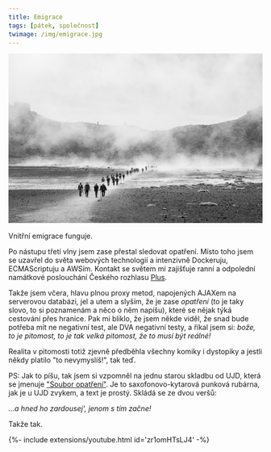 ```yaml
---
title: Emigrace
tags: [pátek, společnost]
twimage: /img/emigrace.jpg
---
```


![cover](/img/emigrace.jpg)

Vnitřní emigrace funguje.

Po nástupu třetí vlny jsem zase přestal sledovat opatření. Místo toho jsem se uzavřel do světa webových technologií a intenzivně Dockeruju, ECMAScriptuju a AWSím. Kontakt se světem mi zajišťuje ranní a odpolední namátkové poslouchání Českého rozhlasu [Plus](https://den1.cz/2021/02/04/plus.html).

Takže jsem včera, hlavu plnou proxy metod, napojených AJAXem na serverovou databázi, jel a utem a slyším, že je zase _opatření_ (to je taky slovo, to si poznamenám a něco o něm napíšu), které se nějak týká cestování přes hranice. Pak mi bliklo, že jsem někde viděl, že snad bude potřeba mít ne negativní test, ale DVA negativní testy, a říkal jsem si: _bože, to je pitomost, to je tak velká pitomost, že to musí být reálné!_

Realita v pitomosti totiž zjevně předběhla všechny komiky i dystopiky a jestli někdy platilo "to nevymyslíš!", tak teď.

PS: Jak to píšu, tak jsem si vzpomněl na jednu starou skladbu od UJD, která se jmenuje ["Soubor opatření"](https://www.youtube.com/watch?v=zr1omHTsLJ4). Je to saxofonovo-kytarová punková rubárna, jak je u UJD zvykem, a text je prostý. Skládá se ze dvou veršů:

_...a hned ho zardousej', jenom s tím začne!_

Takže tak.

<div>{%- include extensions/youtube.html id='zr1omHTsLJ4' -%}</div>